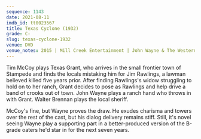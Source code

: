 ```yaml
---
sequence: 1143
date: 2021-08-11
imdb_id: tt0023567
title: Texas Cyclone (1932)
grade: C-
slug: texas-cyclone-1932
venue: DVD
venue_notes: 2015 | Mill Creek Entertainment | John Wayne & The Western Trios - 50 Movie Roundup
---
```


Tim McCoy plays Texas Grant, who arrives in the small frontier town of Stampede and finds the locals mistaking him for Jim Rawlings, a lawman believed killed five years prior. After finding Rawlings's widow struggling to hold on to her ranch, Grant decides to pose as Rawlings and help drive a band of crooks out of town. John Wayne plays a ranch hand who throws in with Grant. Walter Brennan plays the local sheriff.

McCoy's fine, but Wayne proves the draw. He exudes charisma and towers over the rest of the cast, but his dialog delivery remains stiff. Still, it's novel seeing Wayne play a supporting part in a better-produced version of the B-grade oaters he'd star in for the next seven years.
